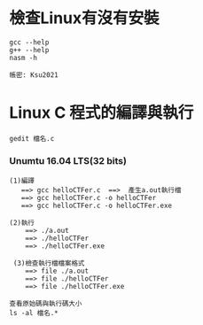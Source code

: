 # 檢查Linux有沒有安裝
```
gcc --help
g++ --help
nasm -h
```
```
帳密: Ksu2021
```
# Linux C 程式的編譯與執行
```
gedit 檔名.c
```
### Unumtu 16.04 LTS(32 bits)
```
(1)編譯
   ==> gcc helloCTFer.c  ==>  產生a.out執行檔   
   ==> gcc helloCTFer.c -o helloCTFer
   ==> gcc helloCTFer.c -o helloCTFer.exe

(2)執行
    ==> ./a.out
    ==> ./helloCTFer
    ==> ./helloCTFer.exe
    
 (3)檢查執行檔檔案格式
    ==> file ./a.out
    ==> file ./helloCTFer
    ==> file ./helloCTFer.exe
```
```
查看原始碼與執行碼大小
ls -al 檔名.*
```
